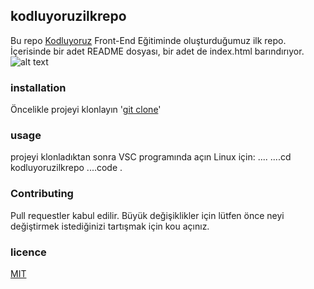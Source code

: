## kodluyoruzilkrepo
Bu repo <ins>Kodluyoruz</ins> Front-End Eğitiminde oluşturduğumuz ilk repo. İçerisinde bir adet README dosyası, bir adet de index.html barındırıyor.
![alt text](markdown.png)
### installation
Öncelikle projeyi klonlayın
'[git clone]( https://github.com/meldabolat/kodluyoruzilkrepo.git)'
### usage
projeyi klonladıktan sonra VSC programında açın
Linux için:
....
....cd kodluyoruzilkrepo
....code .
### Contributing

Pull requestler kabul edilir. Büyük değişiklikler için lütfen önce neyi değiştirmek istediğinizi tartışmak için kou açınız.

### licence
<ins>MIT</ins>
